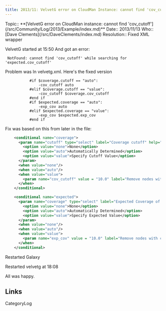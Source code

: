 ```yaml
---
title: 2013/11: VelvetG error on CloudMan Instance: cannot find 'cov_cutoff'
---
```





<div class='logbox'>
 Topic:: **[VelvetG error on CloudMan instance: cannot find 'cov_cutoff'](/src/Community/Log/2013/Example/index.md)**
 Date:: 2013/11/13
 Who:: [Dave Clements](/src/DaveClements/index.md)
 Resolution:: Fixed XML wrapper
</div>

VelvetG started at 15:50
And got an error:
```
 NotFound: cannot find 'cov_cutoff' while searching for 'expected.cov_cutoff'
```


Problem was In velvetg.xml.  Here's the fixed version
```
           #if $coverage.cutoff == "auto":
               -cov_cutoff auto
           #elif $coverage.cutoff == "value":
               -cov_cutoff $coverage.cov_cutoff
           #end if
           #if $expected.coverage == "auto":
               -exp_cov auto
           #elif $expected.coverage == "value":
               -exp_cov $expected.exp_cov
           #end if                                                      
```

Fix was based on this from later in the file:
```xml
    <conditional name="coverage">
      <param name="cutoff" type="select" label="Coverage cutoff" help="">
        <option value="none">None</option>
        <option value="auto">Automatically Determined</option>
        <option value="value">Specify Cutoff Value</option>
      </param>
      <when value="none"/>
      <when value="auto"/>
      <when value="value">
        <param name="cov_cutoff" value = "10.0" label="Remove nodes with coverage below" type="float" />
      </when>
    </conditional>

    <conditional name="expected">
      <param name="coverage" type="select" label="Expected Coverage of Unique Regions" help="">
        <option value="none">None</option>
        <option value="auto">Automatically Determined</option>
        <option value="value">Specify Expected Value</option>
      </param>
      <when value="none"/>
      <when value="auto"/>
      <when value="value">
        <param name="exp_cov" value = "10.0" label="Remove nodes with coverage below" type="float" />
      </when>
    </conditional>
```

Restarted Galaxy

Restarted velvetg at 18:08

All was happy.

## Links

CategoryLog
